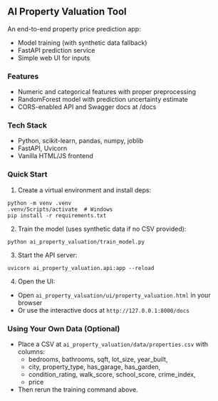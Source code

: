 ## AI Property Valuation Tool

An end-to-end property price prediction app:
- Model training (with synthetic data fallback)
- FastAPI prediction service
- Simple web UI for inputs

### Features
- Numeric and categorical features with proper preprocessing
- RandomForest model with prediction uncertainty estimate
- CORS-enabled API and Swagger docs at /docs

### Tech Stack
- Python, scikit-learn, pandas, numpy, joblib
- FastAPI, Uvicorn
- Vanilla HTML/JS frontend

### Quick Start
1) Create a virtual environment and install deps:
```
python -m venv .venv
.venv/Scripts/activate  # Windows
pip install -r requirements.txt
```

2) Train the model (uses synthetic data if no CSV provided):
```
python ai_property_valuation/train_model.py
```

3) Start the API server:
```
uvicorn ai_property_valuation.api:app --reload
```

4) Open the UI:
- Open `ai_property_valuation/ui/property_valuation.html` in your browser
- Or use the interactive docs at `http://127.0.0.1:8000/docs`

### Using Your Own Data (Optional)
- Place a CSV at `ai_property_valuation/data/properties.csv` with columns:
  - bedrooms, bathrooms, sqft, lot_size, year_built,
  - city, property_type, has_garage, has_garden,
  - condition_rating, walk_score, school_score, crime_index,
  - price
- Then rerun the training command above.

